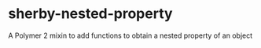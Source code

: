 # sherby-nested-property
A Polymer 2 mixin to add functions to obtain a nested property of an object
